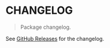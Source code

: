 # CHANGELOG

> Package changelog.

See [GitHub Releases](https://github.com/stdlib-js/math-iter-sequences-tribonacci/releases) for the changelog.